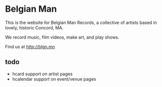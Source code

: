 # Belgian Man

This is the website for Belgian Man Records, a collective of artists based in lovely, historic Concord, MA.

We record music, film videos, make art, and play shows.

Find us at http://blgn.mn

## todo

* hcard support on artist pages
* hcalendar support on event/venue pages
